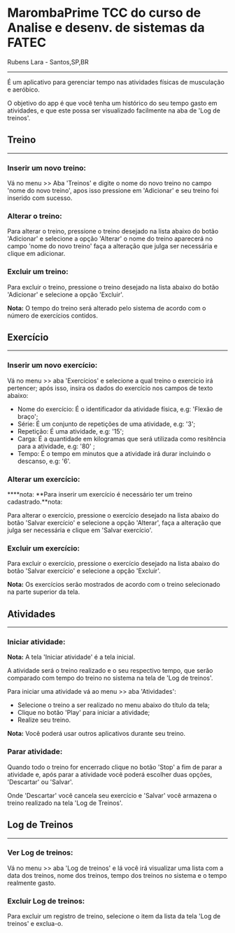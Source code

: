 # MarombaPrime TCC do curso de Analise e desenv. de sistemas da FATEC
Rubens Lara - Santos,SP,BR

* * * * *

É um aplicativo para gerenciar tempo nas atividades físicas de
musculação e aeróbico.

O objetivo do app é que você tenha um histórico do seu tempo gasto em
atividades, e que este possa ser visualizado facilmente na aba de 'Log
de treinos'.

Treino  
------

* * * * *

### Inserir um novo treino:

Vá no menu \>\> Aba 'Treinos' e digite o nome do novo treino no campo
'nome do novo treino', apos isso pressione em 'Adicionar' e seu treino
foi inserido com sucesso.

### Alterar o treino:

Para alterar o treino, pressione o treino desejado na lista abaixo do
botão 'Adicionar' e selecione a opção 'Alterar' o nome do treino
aparecerá no campo 'nome do novo treino' faça a alteração que julga ser
necessária e clique em adicionar.

### Excluir um treino:

Para excluir o treino, pressione o treino desejado na lista abaixo do
botão 'Adicionar' e selecione a opção 'Excluir'.

**Nota:** O tempo do treino será alterado pelo sistema de acordo com o
número de exercícios contidos.

Exercício  
---------

* * * * *

### Inserir um novo exercício:

Vá no menu \>\> aba 'Exercícios' e selecione a qual treino o exercicio
irá pertencer; após isso, insira os dados do exercício nos campos de
texto abaixo:

-   Nome do exercício: É o identificador da atividade física, e.g:
    'Flexão de braço';
-   Série: É um conjunto de repetições de uma atividade, e.g: '3';
-   Repetição: É uma atividade, e.g: '15';
-   Carga: É a quantidade em kilogramas que será utilizada como
    resitência para a atividade, e.g: '80' ;
-   Tempo: É o tempo em minutos que a atividade irá durar incluindo o
    descanso, e.g: '6'.

### Alterar um exercício:

****nota: **Para inserir um exercício é necessário ter um treino
cadastrado.**nota:

Para alterar o exercício, pressione o exercício desejado na lista abaixo
do botão 'Salvar exercício' e selecione a opção 'Alterar', faça a
alteração que julga ser necessária e clique em 'Salvar exercício'.

### Excluir um exercício:

Para excluir o exercício, pressione o exercício desejado na lista abaixo
do botão 'Salvar exercício' e selecione a opção 'Excluir'.

**Nota:** Os exercícios serão mostrados de acordo com o treino
selecionado na parte superior da tela.

Atividades  
----------

* * * * *

### Iniciar atividade:

**Nota:** A tela 'Iniciar atividade' é a tela inicial.

A atividade será o treino realizado e o seu respectivo tempo, que serão
comparado com tempo do treino no sistema na tela de 'Log de treinos'.

Para iniciar uma atividade vá ao menu \>\> aba 'Atividades':

-   Selecione o treino a ser realizado no menu abaixo do título da tela;
-   Clique no botão 'Play' para iniciar a atividade;
-   Realize seu treino.

**Nota:** Você poderá usar outros aplicativos durante seu treino.

### Parar atividade:

Quando todo o treino for encerrado clique no botão 'Stop' a fim de parar
a atividade e, após parar a atividade você poderá escolher duas opções,
'Descartar' ou 'Salvar'.

Onde 'Descartar' você cancela seu exercício e 'Salvar' você armazena o
treino realizado na tela 'Log de Treinos'.

Log de Treinos  
--------------

* * * * *

### Ver Log de treinos:

Vá no menu \>\> aba 'Log de treinos' e lá você irá visualizar uma lista
com a data dos treinos, nome dos treinos, tempo dos treinos no sistema e
o tempo realmente gasto.

### Excluir Log de treinos:

Para excluir um registro de treino, selecione o item da lista da tela
'Log de treinos' e exclua-o.
